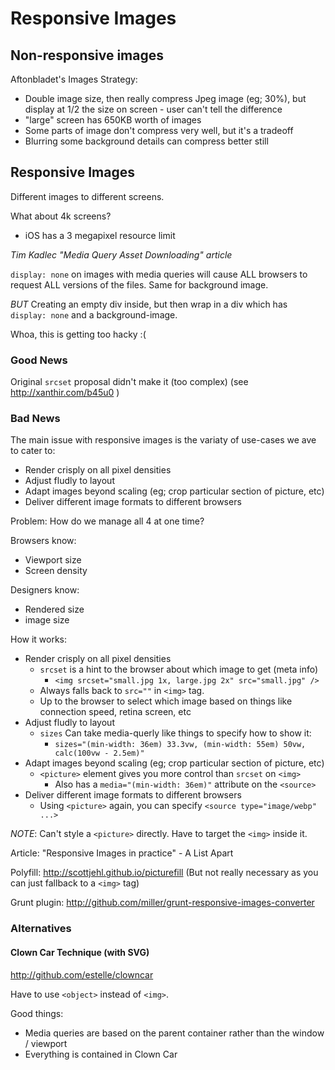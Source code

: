 # Responsive Images

## Non-responsive images

Aftonbladet's Images Strategy:

* Double image size, then really compress Jpeg image (eg; 30%), but display at
  1/2 the size on screen - user can't tell the difference
* "large" screen has 650KB worth of images
* Some parts of image don't compress very well, but it's a tradeoff
* Blurring some background details can compress better still

## Responsive Images

Different images to different screens.

What about 4k screens?
* iOS has a 3 megapixel resource limit

*Tim Kadlec "Media Query Asset Downloading" article*

`display: none` on images with media queries will cause ALL browsers to request
ALL versions of the files. Same for background image.

_BUT_ Creating an empty div inside, but then wrap in a div which has `display:
none` and a background-image.

Whoa, this is getting too hacky :(

### Good News

Original `srcset` proposal didn't make it (too complex) (see
http://xanthir.com/b45u0 )

### Bad News

The main issue with responsive images is the variaty of use-cases we ave to
cater to:

* Render crisply on all pixel densities
* Adjust fludly to layout
* Adapt images beyond scaling (eg; crop particular section of picture, etc)
* Deliver different image formats to different browsers

Problem: How do we manage all 4 at one time?

Browsers know:
* Viewport size
* Screen density

Designers know:
* Rendered size
* image size

How it works:

* Render crisply on all pixel densities
  * `srcset` is a hint to the browser about which image to get (meta info)
    * `<img srcset="small.jpg 1x, large.jpg 2x" src="small.jpg" />`
  * Always falls back to `src=""` in `<img>` tag.
  * Up to the browser to select which image based on things like connection
    speed, retina screen, etc
* Adjust fludly to layout
  * `sizes` Can take media-querly like things to specify how to show it:
    * `sizes="(min-width: 36em) 33.3vw, (min-width: 55em) 50vw, calc(100vw - 2.5em)"`
* Adapt images beyond scaling (eg; crop particular section of picture, etc)
  * `<picture>` element gives you more control than `srcset` on `<img>`
    * Also has a `media="(min-width: 36em)"` attribute on the `<source>`
* Deliver different image formats to different browsers
  * Using `<picture>` again, you can specify `<source type="image/webp" ...>`

*NOTE*: Can't style a `<picture>` directly. Have to target the `<img>` inside
it.

Article: "Responsive Images in practice" - A List Apart

Polyfill: http://scottjehl.github.io/picturefill
(But not really necessary as you can just fallback to a `<img>` tag)

Grunt plugin: http://github.com/miller/grunt-responsive-images-converter

### Alternatives

#### Clown Car Technique (with SVG)

http://github.com/estelle/clowncar

Have to use `<object>` instead of `<img>`.

Good things:

* Media queries are based on the parent container rather than the window /
  viewport
* Everything is contained in Clown Car
